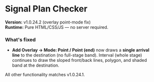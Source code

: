 # Signal Plan Checker

**Version:** v1.0.24.2 (overlay point-mode fix)  
**Runtime:** Pure HTML/CSS/JS — no server required.

### What's fixed
- **Add Overlay → Mode: Point / Point (end)** now draws a **single arrival line** to the destination (no full-stage band). Interval (whole stage) continues to draw the sloped front/back lines, polygon, and shaded band at the destination.

All other functionality matches v1.0.24.1.
